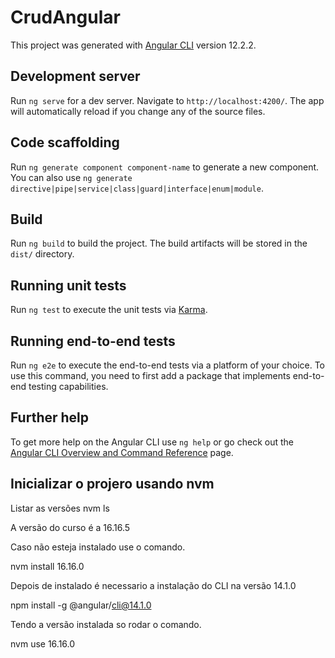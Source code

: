 # CrudAngular

This project was generated with [Angular CLI](https://github.com/angular/angular-cli) version 12.2.2.

## Development server

Run `ng serve` for a dev server. Navigate to `http://localhost:4200/`. The app will automatically reload if you change any of the source files.

## Code scaffolding

Run `ng generate component component-name` to generate a new component. You can also use `ng generate directive|pipe|service|class|guard|interface|enum|module`.

## Build

Run `ng build` to build the project. The build artifacts will be stored in the `dist/` directory.

## Running unit tests

Run `ng test` to execute the unit tests via [Karma](https://karma-runner.github.io).

## Running end-to-end tests

Run `ng e2e` to execute the end-to-end tests via a platform of your choice. To use this command, you need to first add a package that implements end-to-end testing capabilities.

## Further help

To get more help on the Angular CLI use `ng help` or go check out the [Angular CLI Overview and Command Reference](https://angular.io/cli) page.

## Inicializar o projero usando nvm

Listar as versões
nvm ls

A versão do curso é a 16.16.5

Caso não esteja instalado use o comando.

nvm install 16.16.0

Depois de instalado é necessario a instalação do CLI na versão 14.1.0

npm install -g @angular/cli@14.1.0

Tendo a versão instalada so rodar o comando.

nvm use 16.16.0
